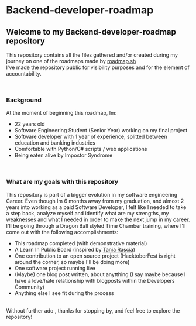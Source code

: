 # Backend-developer-roadmap

## Welcome to my Backend-developer-roadmap repository

This repository contains all the files gathered and/or created during my journey on one of the roadmaps made by [roadmap.sh](roadmap.sh)  
I've made the repository public for visibility purposes and for the element of accountability.  

&nbsp;

### Background
At the moment of beginning this roadmap, Im:
- 22 years old
- Software Engineering Student (Senior Year) working on my final project
- Software developer with 1 year of experience, splitted between education and banking industries
- Comfortable with Python/C# scripts / web applications
- Being eaten alive by Impostor Syndrome  

&nbsp;

### What are my goals with this repository
This repository is part of a bigger evolution in my software engineering Career. Even though Im 6 months away from my graduation, and almost 2 years into working as a paid Software Developer, I felt like I needed to take a step back, analyze myself and identify what are my strengths, my weaknesses and what I needed in order to make the next jump in my career.  
I'll be going through a Dragon Ball styled Time Chamber training, where I'll come out with the following accomplishments:
- This roadmap completed (with demonstrative material)
- A Learn In Public Board (inspired by [Tania Rascia](https://www.taniarascia.com/learn/))
- One contribution to an open source project (HacktoberFest is right around the corner, so maybe I'll be doing more)
- One software project running live
- (Maybe) one blog post written, about anytthing (I say maybe because I have a love/hate relationship with blogposts within the Developers Community)
- Anything else I see fit during the process  
&nbsp;

Without further ado , thanks for stopping by, and feel free to explore the repository!





